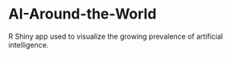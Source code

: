 # AI-Around-the-World
R Shiny app used to visualize the growing prevalence of artificial intelligence.
